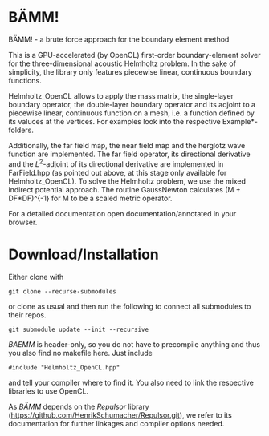 # BÄMM!
BÄMM! - a brute force approach for the boundary element method

This is a GPU-accelerated (by OpenCL) first-order boundary-element solver for the three-dimensional acoustic Helmholtz problem. In the sake of simplicity, the library only features piecewise linear, continuous boundary functions.

Helmholtz_OpenCL allows to apply the mass matrix, the single-layer boundary operator, the double-layer boundary operator and its adjoint to a piecewise linear, continuous function on a mesh, i.e. a function defined by its valuces at the vertices. For examples look into the respective Example*-folders.

Additionally, the far field map, the near field map and the herglotz wave function are implemented.
The far field operator, its directional derivative and the $L^2$-adjoint of its directional derivative are implemented in FarField.hpp (as pointed out above, at this stage only available for Helmholtz_OpenCL). To solve the Helmholtz problem, we use the mixed indirect potential approach. The routine GaussNewton calculates (M + DF*DF)^{-1} for M to be a scaled metric operator.

For a detailed documentation open documentation/annotated in your browser.

# Download/Installation

Either clone with

    git clone --recurse-submodules

or clone as usual and then run the following to connect all submodules to their repos.

    git submodule update --init --recursive

_BAEMM_ is header-only, so you do not have to precompile anything and thus you also find no makefile here. Just include

    #include "Helmholtz_OpenCL.hpp"

and tell your compiler where to find it. You also need to link the respective libraries to use OpenCL.

As _BÄMM_ depends on the _Repulsor_ library (https://github.com/HenrikSchumacher/Repulsor.git), we refer to its documentation for further linkages and compiler options needed.